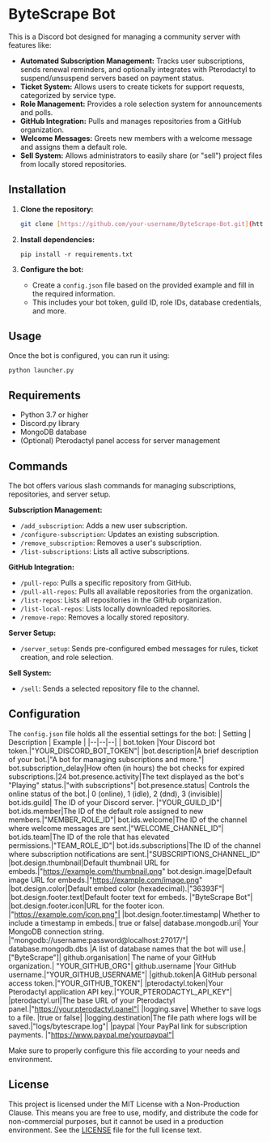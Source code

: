 
# ByteScrape Bot

This is a Discord bot designed for managing a community server with features like:

* **Automated Subscription Management:** Tracks user subscriptions, sends renewal reminders, and optionally integrates with Pterodactyl to suspend/unsuspend servers based on payment status.
* **Ticket System:** Allows users to create tickets for support requests, categorized by service type.
* **Role Management:** Provides a role selection system for announcements and polls.
* **GitHub Integration:** Pulls and manages repositories from a GitHub organization.
* **Welcome Messages:** Greets new members with a welcome message and assigns them a default role.
* **Sell System:** Allows administrators to easily share (or "sell") project files from locally stored repositories.

## Installation

1. **Clone the repository:**
   ```bash
   git clone [https://github.com/your-username/ByteScrape-Bot.git](https://github.com/your-username/ByteScrape-Bot.git)
2.  **Install dependencies:**
    
    
    ```
    pip install -r requirements.txt
    ```
    
3.  **Configure the bot:**
    -   Create a `config.json` file based on the provided example and fill in the required information.
    -   This includes your bot token, guild ID, role IDs, database credentials, and more.

## Usage

Once the bot is configured, you can run it using:

```
python launcher.py
```

## Requirements

-   Python 3.7 or higher
-   Discord.py library
-   MongoDB database
-   (Optional) Pterodactyl panel access for server management

## Commands

The bot offers various slash commands for managing subscriptions, repositories, and server setup.

**Subscription Management:**

-   `/add_subscription`: Adds a new user subscription.
-   `/configure-subscription`: Updates an existing subscription.
-   `/remove_subscription`: Removes a user's subscription.
-   `/list-subscriptions`: Lists all active subscriptions.

**GitHub Integration:**

-   `/pull-repo`: Pulls a specific repository from GitHub.
-   `/pull-all-repos`: Pulls all available repositories from the organization.
-   `/list-repos`: Lists all repositories in the GitHub organization.
-   `/list-local-repos`: Lists locally downloaded repositories.
-   `/remove-repo`: Removes a locally stored repository.

**Server Setup:**

-   `/server_setup`: Sends pre-configured embed messages for rules, ticket creation, and role selection.

**Sell System:**

-   `/sell`: Sends a selected repository file to the channel.

## Configuration

The `config.json` file holds all the essential settings for the bot:
| Setting | Description | Example |
|--|--|--|
| bot.token	|Your Discord bot token.|"YOUR_DISCORD_BOT_TOKEN"|
|bot.description|A brief description of your bot.|"A bot for managing subscriptions and more."|
bot.subscription_delay|How often (in hours) the bot checks for expired subscriptions.|24
bot.presence.activity|The text displayed as the bot's "Playing" status.|"with subscriptions"|
bot.presence.status|	Controls the online status of the bot.|	0 (online), 1 (idle), 2 (dnd), 3 (invisible)|
bot.ids.guild|	The ID of your Discord server.	|"YOUR_GUILD_ID"|
bot.ids.member|The ID of the default role assigned to new members.|"MEMBER_ROLE_ID"|
bot.ids.welcome|The ID of the channel where welcome messages are sent.|"WELCOME_CHANNEL_ID"|
bot.ids.team|The ID of the role that has elevated permissions.|"TEAM_ROLE_ID"|
bot.ids.subscriptions|The ID of the channel where subscription notifications are sent.|"SUBSCRIPTIONS_CHANNEL_ID"
|bot.design.thumbnail|Default thumbnail URL for embeds.|"https://example.com/thumbnail.png"
bot.design.image|Default image URL for embeds.|"https://example.com/image.png"
|bot.design.color|Default embed color (hexadecimal).|"36393F"|
|bot.design.footer.text|Default footer text for embeds.	|"ByteScrape Bot"|
|bot.design.footer.icon|URL for the footer icon.	|"https://example.com/icon.png"|
|bot.design.footer.timestamp|	Whether to include a timestamp in embeds.|	true or false|
database.mongodb.uri|	Your MongoDB connection string.	|"mongodb://username:password@localhost:27017/"|
database.mongodb.dbs	|A list of database names that the bot will use.|	["ByteScrape"]|
github.organisation|	The name of your GitHub organization.|	"YOUR_GITHUB_ORG"|
github.username	|Your GitHub username.|"YOUR_GITHUB_USERNAME"| 
|github.token|A GitHub personal access token.|"YOUR_GITHUB_TOKEN"|
|pterodactyl.token|Your Pterodactyl application API key.|"YOUR_PTERODACTYL_API_KEY"|
|pterodactyl.url|The base URL of your Pterodactyl panel.|"https://your.pterodactyl.panel"|
|logging.save|	Whether to save logs to a file.	|true or false|
|logging.destination|The file path where logs will be saved.|"logs/bytescrape.log"|
|paypal	|Your PayPal link for subscription payments.	|"https://www.paypal.me/yourpaypal"|


Make sure to properly configure this file according to your needs and environment.

## License

This project is licensed under the MIT License with a Non-Production Clause. This means you are free to use, modify, and distribute the code for non-commercial purposes, but it cannot be used in a production environment. See the [LICENSE](LICENSE) file for the full license text.
